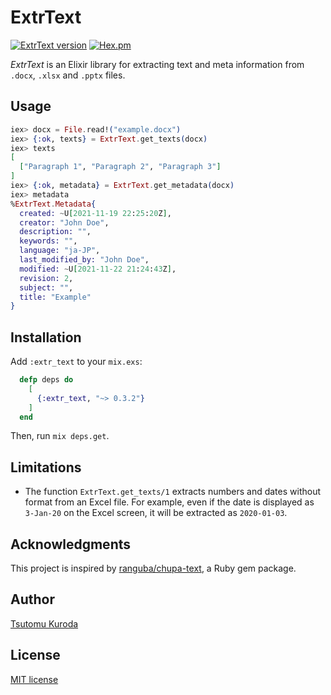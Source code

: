 # ExtrText

[![ExtrText version](https://img.shields.io/hexpm/v/extr_text.svg)](https://hex.pm/packages/extr_text)
[![Hex.pm](https://img.shields.io/hexpm/dt/extr_text.svg)](https://hex.pm/packages/extr_text)

*ExtrText* is an Elixir library for extracting text and meta information from `.docx`, `.xlsx` and `.pptx` files.

## Usage

```elixir
iex> docx = File.read!("example.docx")
iex> {:ok, texts} = ExtrText.get_texts(docx)
iex> texts
[
  ["Paragraph 1", "Paragraph 2", "Paragraph 3"]
]
iex> {:ok, metadata} = ExtrText.get_metadata(docx)
iex> metadata
%ExtrText.Metadata{
  created: ~U[2021-11-19 22:25:20Z],
  creator: "John Doe",
  description: "",
  keywords: "",
  language: "ja-JP",
  last_modified_by: "John Doe",
  modified: ~U[2021-11-22 21:24:43Z],
  revision: 2,
  subject: "",
  title: "Example"
}
```

## Installation

Add `:extr_text` to your `mix.exs`:

```elixir
  defp deps do
    [
      {:extr_text, "~> 0.3.2"}
    ]
  end
```

Then, run `mix deps.get`.

## Limitations

* The function `ExtrText.get_texts/1` extracts numbers and dates without format from an Excel file.
  For example, even if the date is displayed as `3-Jan-20` on the Excel screen,
  it will be extracted as `2020-01-03`.

## Acknowledgments

This project is inspired by [ranguba/chupa-text](https://github.com/ranguba/chupa-text),
a Ruby gem package.

## Author

[Tsutomu Kuroda](<mailto:t-kuroda@coregenik.com>)

## License

[MIT license](./MIT_LICENSE.txt)
